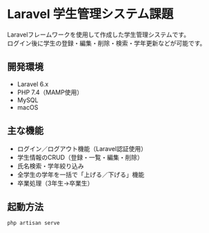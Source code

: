 # Laravel 学生管理システム課題

Laravelフレームワークを使用して作成した学生管理システムです。  
ログイン後に学生の登録・編集・削除・検索・学年更新などが可能です。

## 開発環境
- Laravel 6.x
- PHP 7.4（MAMP使用）
- MySQL
- macOS

## 主な機能
- ログイン／ログアウト機能（Laravel認証使用）
- 学生情報のCRUD（登録・一覧・編集・削除）
- 氏名検索・学年絞り込み
- 全学生の学年を一括で「上げる／下げる」機能
- 卒業処理（3年生→卒業生）

## 起動方法
```bash
php artisan serve
